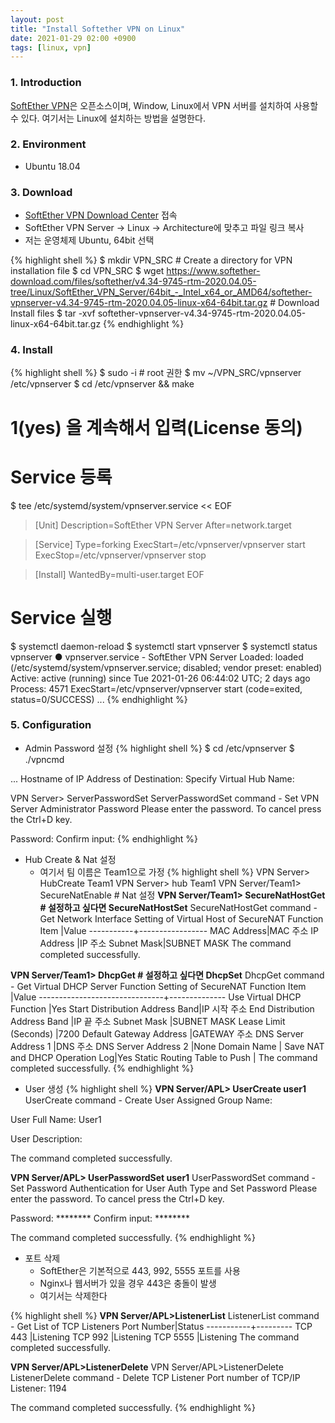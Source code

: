 ```yaml
---
layout: post
title: "Install Softether VPN on Linux"
date: 2021-01-29 02:00 +0900
tags: [linux, vpn]
---
```


### 1. Introduction 
[SoftEther VPN](https://www.softether.org/)은 오픈소스이며, Window, Linux에서 VPN 서버를 설치하여 사용할 수 있다. 여기서는 Linux에 설치하는 방법을 설명한다.

### 2. Environment
  * Ubuntu 18.04

### 3. Download
  * [SoftEther VPN Download Center](https://www.softether-download.com/en.aspx?product=softether) 접속
  * SoftEther VPN Server -> Linux -> Architecture에 맞추고 파일 링크 복사
  * 저는 운영체제 Ubuntu, 64bit 선택

{% highlight shell %}
$ mkdir VPN_SRC # Create a directory for VPN installation file
$ cd VPN_SRC
$ wget https://www.softether-download.com/files/softether/v4.34-9745-rtm-2020.04.05-tree/Linux/SoftEther_VPN_Server/64bit_-_Intel_x64_or_AMD64/softether-vpnserver-v4.34-9745-rtm-2020.04.05-linux-x64-64bit.tar.gz # Download Install files
$ tar -xvf softether-vpnserver-v4.34-9745-rtm-2020.04.05-linux-x64-64bit.tar.gz
{% endhighlight %}
  
### 4. Install
{% highlight shell %}
$ sudo -i # root 권한 
$ mv ~/VPN_SRC/vpnserver /etc/vpnserver
$ cd /etc/vpnserver && make
# 1(yes) 을 계속해서 입력(License 동의)

# Service 등록
$ tee /etc/systemd/system/vpnserver.service << EOF
> [Unit]
> Description=SoftEther VPN Server
> After=network.target

> [Service]
> Type=forking
> ExecStart=/etc/vpnserver/vpnserver start
> ExecStop=/etc/vpnserver/vpnserver stop

> [Install]
> WantedBy=multi-user.target
> EOF

# Service 실행
$ systemctl daemon-reload
$ systemctl start vpnserver
$ systemctl status vpnserver
● vpnserver.service - SoftEther VPN Server
   Loaded: loaded (/etc/systemd/system/vpnserver.service; disabled; vendor preset: enabled)
   Active: active (running) since Tue 2021-01-26 06:44:02 UTC; 2 days ago
  Process: 4571 ExecStart=/etc/vpnserver/vpnserver start (code=exited, status=0/SUCCESS)
  ...
{% endhighlight %}

### 5. Configuration
* Admin Password 설정
{% highlight shell %}
$ cd /etc/vpnserver
$ ./vpncmd

... 
Hostname of IP Address of Destination: <Enter>
Specify Virtual Hub Name: <Enter>

VPN Server> ServerPasswordSet
ServerPasswordSet command - Set VPN Server Administrator Password
Please enter the password. To cancel press the Ctrl+D key.

Password: <Password>
Confirm input: <Password>
{% endhighlight %}

* Hub Create & Nat 설정
  * 여기서 팀 이름은 Team1으로 가정
{% highlight shell %}
VPN Server> HubCreate Team1
VPN Server> hub Team1
VPN Server/Team1> SecureNatEnable # Nat 설정
**VPN Server/Team1> SecureNatHostGet # 설정하고 싶다면 SecureNatHostSet**
SecureNatHostGet command - Get Network Interface Setting of Virtual Host of SecureNAT Function
Item       |Value
-----------+-----------------
MAC Address|MAC 주소
IP Address |IP 주소
Subnet Mask|SUBNET MASK
The command completed successfully.

**VPN Server/Team1> DhcpGet # 설정하고 싶다면 DhcpSet**
DhcpGet command - Get Virtual DHCP Server Function Setting of SecureNAT Function
Item                           |Value
-------------------------------+--------------
Use Virtual DHCP Function      |Yes
Start Distribution Address Band|IP 시작 주소
End Distribution Address Band  |IP 끝 주소
Subnet Mask                    |SUBNET MASK 
Lease Limit (Seconds)          |7200
Default Gateway Address        |GATEWAY 주소
DNS Server Address 1           |DNS 주소
DNS Server Address 2           |None
Domain Name                    |
Save NAT and DHCP Operation Log|Yes
Static Routing Table to Push   |
The command completed successfully.
{% endhighlight %}

* User 생성
{% highlight shell %}
**VPN Server/APL> UserCreate user1**
UserCreate command - Create User
Assigned Group Name:

User Full Name: User1

User Description:

The command completed successfully.

**VPN Server/APL> UserPasswordSet user1**
UserPasswordSet command - Set Password Authentication for User Auth Type and Set Password
Please enter the password. To cancel press the Ctrl+D key.

Password: ********
Confirm input: ********


The command completed successfully.
{% endhighlight %}

* 포트 삭제
  * SoftEther은 기본적으로 443, 992, 5555 포트를 사용
  * Nginx나 웹서버가 있을 경우 443은 충돌이 발생
  * 여기서는 삭제한다

{% highlight shell %}
**VPN Server/APL>ListenerList**
ListenerList command - Get List of TCP Listeners
Port Number|Status
-----------+---------
TCP 443    |Listening
TCP 992    |Listening
TCP 5555   |Listening
The command completed successfully.

**VPN Server/APL>ListenerDelete**
VPN Server/APL>ListenerDelete
ListenerDelete command - Delete TCP Listener
Port number of TCP/IP Listener: 1194

The command completed successfully.
{% endhighlight %}